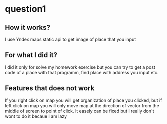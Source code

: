 # question1
## How it works?
I use Yndex maps static api to get image of place that you input
## For what I did it?
I did it only for solve my homework exercise but you can try to get a post code of a place with that programm, find place with address
you input etc.
## Features that does not work
If you right click on map you will get organization of place you clicked, but if left click on map you will only move map at the direction
of vector from the middle of screen to point of click. It easely can be fixed but I really don`t wont to do it becaue I am lazy
